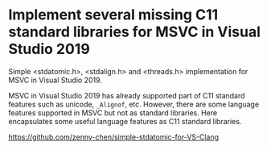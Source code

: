 # Implement several missing C11 standard libraries for MSVC in Visual Studio 2019
Simple <stdatomic.h>, <stdalign.h> and <threads.h> implementation for MSVC in Visual Studio 2019.

MSVC in Visual Studio 2019 has already supported part of C11 standard features such as unicode, `_Alignof`, etc. However, there are some language features supported in MSVC but not as standard libraries. Here encapsulates some useful language features as C11 standard libraries.

https://github.com/zenny-chen/simple-stdatomic-for-VS-Clang
